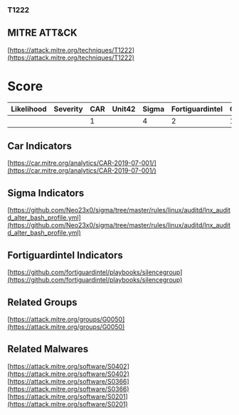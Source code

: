 
### T1222
## MITRE ATT&CK
[https://attack.mitre.org/techniques/T1222](https://attack.mitre.org/techniques/T1222)

# Score

| Likelihood | Severity | CAR | Unit42 | Sigma | Fortiguardintel | Groups | Malwares | Tools |
| ---------- | -------- | --- | ------ | ----- | --------------- | ---  | --- | --- |
 |   |   | 1 |   | 4 | 2 | 1 | 3 |   |



## Car Indicators

[https://car.mitre.org/analytics/CAR-2019-07-001/](https://car.mitre.org/analytics/CAR-2019-07-001/)


## Sigma Indicators

[https://github.com/Neo23x0/sigma/tree/master/rules/linux/auditd/lnx_auditd_alter_bash_profile.yml](https://github.com/Neo23x0/sigma/tree/master/rules/linux/auditd/lnx_auditd_alter_bash_profile.yml)
[]()


## Fortiguardintel Indicators

[https://github.com/fortiguardintel/playbooks/silencegroup](https://github.com/fortiguardintel/playbooks/silencegroup)
[]()


## Related Groups

[https://attack.mitre.org/groups/G0050](https://attack.mitre.org/groups/G0050)
[]()


## Related Malwares

[https://attack.mitre.org/software/S0402](https://attack.mitre.org/software/S0402)
[https://attack.mitre.org/software/S0366](https://attack.mitre.org/software/S0366)
[https://attack.mitre.org/software/S0201](https://attack.mitre.org/software/S0201)
[]()
